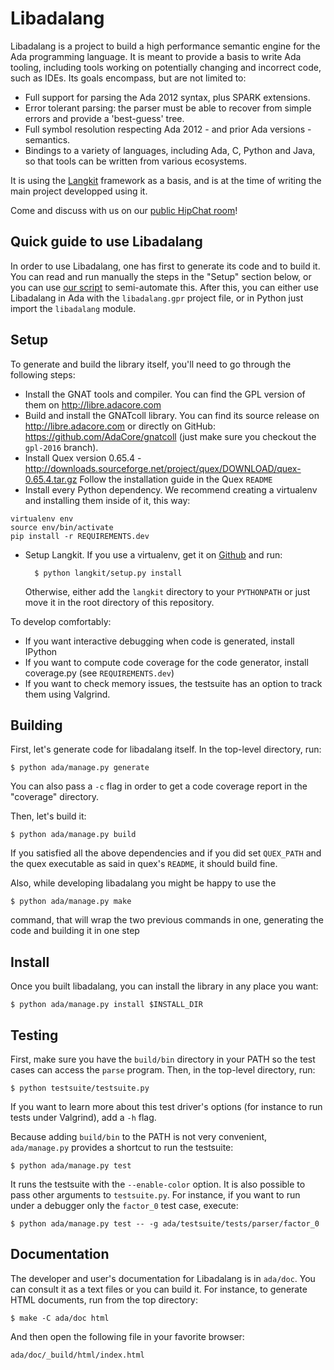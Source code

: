 Libadalang
==========

Libadalang is a project to build a high performance semantic engine for the Ada
programming language. It is meant to provide a basis to write Ada tooling,
including tools working on potentially changing and incorrect code, such as
IDEs. Its goals encompass, but are not limited to:

- Full support for parsing the Ada 2012 syntax, plus SPARK extensions.
- Error tolerant parsing: the parser must be able to recover from simple errors
  and provide a 'best-guess' tree.
- Full symbol resolution respecting Ada 2012 - and prior Ada versions -
  semantics.
- Bindings to a variety of languages, including Ada, C, Python and Java, so
  that tools can be written from various ecosystems.

It is using the [Langkit](https://github.com/AdaCore/langkit) framework as a
basis, and is at the time of writing the main project developped using it.

Come and discuss with us on our [public HipChat
room](https://www.hipchat.com/gmMO8liEG)!


Quick guide to use Libadalang
-----------------------------

In order to use Libadalang, one has first to generate its code and to build it.
You can read and run manually the steps in the "Setup" section below, or you
can use [our script](install-lal-and-deps.sh) to semi-automate this. After
this, you can either use Libadalang in Ada with the `libadalang.gpr` project
file, or in Python just import the `libadalang` module.


Setup
-----

To generate and build the library itself, you'll need to go through the
following steps:

- Install the GNAT tools and compiler. You can find the GPL version of them on
  <http://libre.adacore.com>
- Build and install the GNATcoll library. You can find its source release on
  <http://libre.adacore.com> or directly on GitHub:
  <https://github.com/AdaCore/gnatcoll> (just make sure you checkout the
  `gpl-2016` branch).
- Install Quex version 0.65.4 -
  <http://downloads.sourceforge.net/project/quex/DOWNLOAD/quex-0.65.4.tar.gz>
  Follow the installation guide in the Quex `README`
- Install every Python dependency. We recommend creating a virtualenv and
  installing them inside of it, this way:

~~~
virtualenv env
source env/bin/activate
pip install -r REQUIREMENTS.dev
~~~

- Setup Langkit. If you use a virtualenv, get it on
  [Github](https://github.com/AdaCore/langkit/) and run:

        $ python langkit/setup.py install

   Otherwise, either add the `langkit` directory to your `PYTHONPATH` or just
   move it in the root directory of this repository.

To develop comfortably:

- If you want interactive debugging when code is generated, install IPython
- If you want to compute code coverage for the code generator, install
  coverage.py (see `REQUIREMENTS.dev`)
- If you want to check memory issues, the testsuite has an option to track them
  using Valgrind.


Building
--------

First, let's generate code for libadalang itself. In the top-level directory,
run:

    $ python ada/manage.py generate

You can also pass a `-c` flag in order to get a code coverage report in the
"coverage" directory.

Then, let's build it:

    $ python ada/manage.py build

If you satisfied all the above dependencies and if you did set `QUEX_PATH` and
the quex executable as said in quex's `README`, it should build fine.

Also, while developing libadalang you might be happy to use the

    $ python ada/manage.py make

command, that will wrap the two previous commands in one, generating the code
and building it in one step


Install
-------

Once you built libadalang, you can install the library in any place you want:

    $ python ada/manage.py install $INSTALL_DIR


Testing
-------

First, make sure you have the `build/bin` directory in your PATH so the
test cases can access the `parse` program. Then, in the top-level directory,
run:

    $ python testsuite/testsuite.py

If you want to learn more about this test driver's options (for instance to run
tests under Valgrind), add a `-h` flag.

Because adding `build/bin` to the PATH is not very convenient, `ada/manage.py`
provides a shortcut to run the testsuite:

    $ python ada/manage.py test

It runs the testsuite with the `--enable-color` option. It is also possible to
pass other arguments to `testsuite.py`. For instance, if you want to run under a
debugger only the `factor_0` test case, execute:

    $ python ada/manage.py test -- -g ada/testsuite/tests/parser/factor_0


Documentation
-------------

The developer and user's documentation for Libadalang is in `ada/doc`. You can
consult it as a text files or you can build it.  For instance, to generate HTML
documents, run from the top directory:

    $ make -C ada/doc html

And then open the following file in your favorite browser:

    ada/doc/_build/html/index.html

